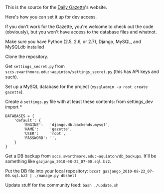 This is the source for the [Daily Gazette](http://daily.swarthmore.edu)'s website.

Here's how you can set it up for dev access.

If you don't work for the Gazette, you're welcome to check out the code (obviously), but you won't have access to the database files and whatnot.

Make sure you have Python (2.5, 2.6, or 2.7), Django, MySQL, and MySQLdb installed

Clone the repository.

Get `settings_secret.py` from `sccs.swarthmore.edu:~aquinton/settings_secret.py` (this has API keys and such).

Set up a MySQL database for the project (`mysqladmin -u root create gazette`).

Create a `settings.py` file with at least these contents:
    from settings_dev import *

    DATABASES = {
        'default': {
            'ENGINE':   'django.db.backends.mysql',
            'NAME':     'gazette',
            'USER':     'root',
            'PASSWORD': '',
        }
    }


Get a DB backup from `sccs.swarthmore.edu:~aquinton/db_backups`. It'll be something like `gazjango_2010-08-22_07-00.sql.bz2`.

Put the DB file into your local repository: `bzcat gazjango_2010-08-22_07-00.sql.bz2 | ./manage.py dbshell`

Update stuff for the community feed: `bash ./update.sh`
